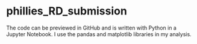 # phillies_RD_submission
The code can be previewed in GitHub and is written with Python in a Jupyter Notebook. I use the pandas and matplotlib libraries in my analysis.
